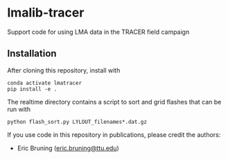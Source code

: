# lmalib-tracer
Support code for using LMA data in the TRACER field campaign

## Installation

After cloning this repository, install with
``` conda env create environment.yml
conda activate lmatracer
pip install -e .
```

The realtime directory contains a script to sort and grid flashes that can be run with
```
python flash_sort.py LYLOUT_filenames*.dat.gz
```

If you use code in this repository in publications, please credit the authors:
- Eric Bruning (eric.bruning@ttu.edu)

